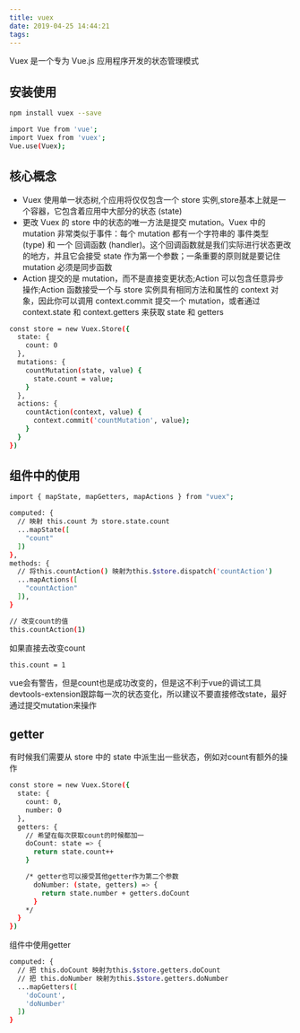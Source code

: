 ```yaml
---
title: vuex
date: 2019-04-25 14:44:21
tags:
---
```

Vuex 是一个专为 Vue.js 应用程序开发的状态管理模式

## 安装使用
```bash
npm install vuex --save

import Vue from 'vue';
import Vuex from 'vuex';
Vue.use(Vuex);
```

## 核心概念
* Vuex 使用单一状态树,个应用将仅仅包含一个 store 实例,store基本上就是一个容器，它包含着应用中大部分的状态 (state)
* 更改 Vuex 的 store 中的状态的唯一方法是提交 mutation。Vuex 中的 mutation 非常类似于事件：每个 mutation 都有一个字符串的 事件类型 (type) 和 一个 回调函数 (handler)。这个回调函数就是我们实际进行状态更改的地方，并且它会接受 state 作为第一个参数；一条重要的原则就是要记住 mutation 必须是同步函数
* Action 提交的是 mutation，而不是直接变更状态;Action 可以包含任意异步操作;Action 函数接受一个与 store 实例具有相同方法和属性的 context 对象，因此你可以调用 context.commit 提交一个 mutation，或者通过 context.state 和 context.getters 来获取 state 和 getters

<!--more--> 

```bash
const store = new Vuex.Store({
  state: {
    count: 0
  },
  mutations: {
    countMutation(state, value) {
      state.count = value;
    }
  },
  actions: {
    countAction(context, value) {
      context.commit('countMutation', value);
    }
  }
})
```

## 组件中的使用
```bash
import { mapState, mapGetters, mapActions } from "vuex";

computed: {
  // 映射 this.count 为 store.state.count
  ...mapState([
    "count"
  ])
},
methods: {
  // 将this.countAction() 映射为this.$store.dispatch('countAction')
  ...mapActions([
    "countAction"
  ]),
}

// 改变count的值
this.countAction(1)

```
如果直接去改变count
```bash
this.count = 1
```
vue会有警告，但是count也是成功改变的，但是这不利于vue的调试工具devtools-extension跟踪每一次的状态变化，所以建议不要直接修改state，最好通过提交mutation来操作

## getter
有时候我们需要从 store 中的 state 中派生出一些状态，例如对count有额外的操作
```bash
const store = new Vuex.Store({
  state: {
    count: 0,
    number: 0
  },
  getters: {
    // 希望在每次获取count的时候都加一
    doCount: state => {
      return state.count++
    }

    /* getter也可以接受其他getter作为第二个参数
      doNumber: (state, getters) => {
        return state.number + getters.doCount
      }
    */
  }
})
```
组件中使用getter
```bash
computed: {
  // 把 this.doCount 映射为this.$store.getters.doCount
  // 把 this.doNumber 映射为this.$store.getters.doNumber
  ...mapGetters([
    'doCount',
    'doNumber'
  ])
}
```